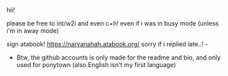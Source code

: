 hii! 

please be free to int/w2i and even c+h! even if i was in busy mode  (unless i'm in away mode)

sign atabook! 
https://narvanahah.atabook.org/
sorry if i replied late..! -


+ Btw, the github accounts is only made for the readme and bio, and only used for ponytown  (also English isn't my first language)

